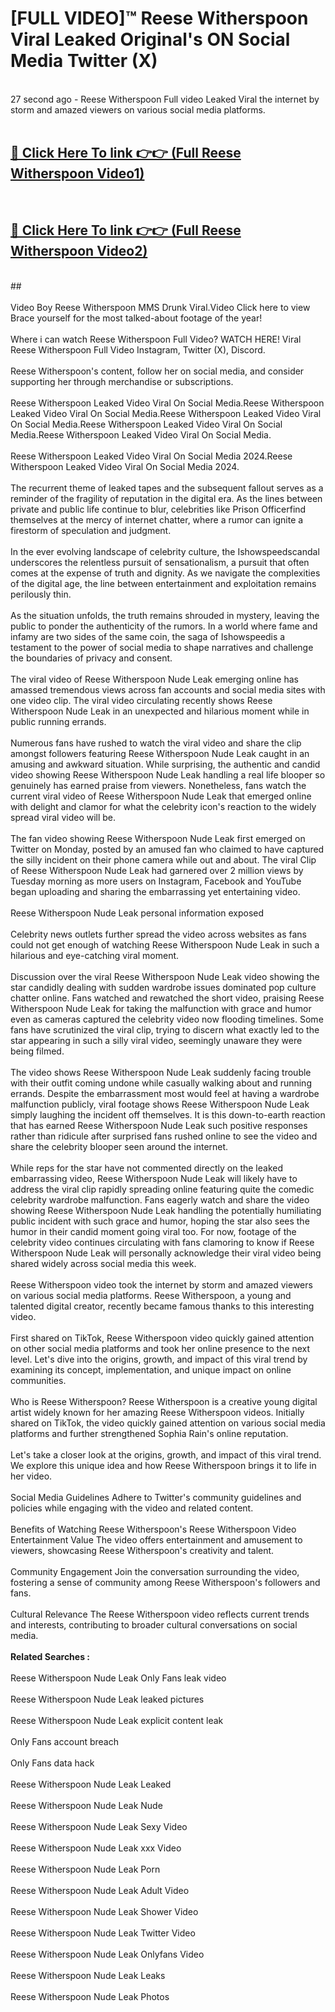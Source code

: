 # [FULL VIDEO]™ Reese Witherspoon Viral Leaked Original's ON Social Media Twitter (X) <br>
<br>
27 second ago - Reese Witherspoon Full video Leaked Viral the internet by storm and amazed viewers on various social media platforms.<br>

 <br>

##  <a href="https://play.123hd.live?title=Full Reese_Witherspoon&ref=git">🔴 Click Here To link 👉👉 (Full Reese Witherspoon Video1)</a><br>
  <br>

##  <a href="https://play.123hd.live?title=Full Reese_Witherspoon&ref=git">🔴 Click Here To link 👉👉 (Full Reese Witherspoon Video2)</a><br>
  <br>
  ##


  <br>

  <br>
Video Boy Reese Witherspoon MMS Drunk Viral.Video Click here to view Brace yourself for the most talked-about footage of the year!
<br><br>
Where i can watch Reese Witherspoon Full Video? WATCH HERE! Viral Reese Witherspoon Full Video Instagram, Twitter (X), Discord.
<br><br>
Reese Witherspoon's content, follow her on social media, and consider supporting her through merchandise or subscriptions.
<br><br>
Reese Witherspoon Leaked Video Viral On Social Media.Reese Witherspoon Leaked Video Viral On Social Media.Reese Witherspoon Leaked Video Viral On Social Media.Reese Witherspoon Leaked Video Viral On Social Media.Reese Witherspoon Leaked Video Viral On Social Media.
<br><br>
Reese Witherspoon Leaked Video Viral On Social Media 2024.Reese Witherspoon Leaked Video Viral On Social Media 2024.
<br><br>
The recurrent theme of leaked tapes and the subsequent fallout serves as a reminder of the fragility of reputation in the digital era. As the lines between private and public life continue to blur, celebrities like Prison Officerfind themselves at the mercy of internet chatter, where a rumor can ignite a firestorm of speculation and judgment.
<br><br>
In the ever evolving landscape of celebrity culture, the Ishowspeedscandal underscores the relentless pursuit of sensationalism, a pursuit that often comes at the expense of truth and dignity. As we navigate the complexities of the digital age, the line between entertainment and exploitation remains perilously thin.
<br><br>
As the situation unfolds, the truth remains shrouded in mystery, leaving the public to ponder the authenticity of the rumors. In a world where fame and infamy are two sides of the same coin, the saga of Ishowspeedis a testament to the power of social media to shape narratives and challenge the boundaries of privacy and consent.
<br><br>
The viral video of Reese Witherspoon Nude Leak emerging online has amassed tremendous views across fan accounts and social media sites with one video clip. The viral video circulating recently shows Reese Witherspoon Nude Leak in an unexpected and hilarious moment while in public running errands.
<br><br>
Numerous fans have rushed to watch the viral video and share the clip amongst followers featuring Reese Witherspoon Nude Leak caught in an amusing and awkward situation. While surprising, the authentic and candid video showing Reese Witherspoon Nude Leak handling a real life blooper so genuinely has earned praise from viewers. Nonetheless, fans watch the current viral video of Reese Witherspoon Nude Leak that emerged online with delight and clamor for what the celebrity icon's reaction to the widely spread viral video will be.
<br><br>
The fan video showing Reese Witherspoon Nude Leak first emerged on Twitter on Monday, posted by an amused fan who claimed to have captured the silly incident on their phone camera while out and about. The viral Clip of Reese Witherspoon Nude Leak had garnered over 2 million views by Tuesday morning as more users on Instagram, Facebook and YouTube began uploading and sharing the embarrassing yet entertaining video.
<br><br>
Reese Witherspoon Nude Leak personal information exposed
<br><br>
Celebrity news outlets further spread the video across websites as fans could not get enough of watching Reese Witherspoon Nude Leak in such a hilarious and eye-catching viral moment.
<br><br>
Discussion over the viral Reese Witherspoon Nude Leak video showing the star candidly dealing with sudden wardrobe issues dominated pop culture chatter online. Fans watched and rewatched the short video, praising Reese Witherspoon Nude Leak for taking the malfunction with grace and humor even as cameras captured the celebrity video now flooding timelines. Some fans have scrutinized the viral clip, trying to discern what exactly led to the star appearing in such a silly viral video, seemingly unaware they were being filmed.
<br><br>
The video shows Reese Witherspoon Nude Leak suddenly facing trouble with their outfit coming undone while casually walking about and running errands. Despite the embarrassment most would feel at having a wardrobe malfunction publicly, viral footage shows Reese Witherspoon Nude Leak simply laughing the incident off themselves. It is this down-to-earth reaction that has earned Reese Witherspoon Nude Leak such positive responses rather than ridicule after surprised fans rushed online to see the video and share the celebrity blooper seen around the internet.
<br><br>
While reps for the star have not commented directly on the leaked embarrassing video, Reese Witherspoon Nude Leak will likely have to address the viral clip rapidly spreading online featuring quite the comedic celebrity wardrobe malfunction. Fans eagerly watch and share the video showing Reese Witherspoon Nude Leak handling the potentially humiliating public incident with such grace and humor, hoping the star also sees the humor in their candid moment going viral too. For now, footage of the celebrity video continues circulating with fans clamoring to know if Reese Witherspoon Nude Leak will personally acknowledge their viral video being shared widely across social media this week.
<br><br>
Reese Witherspoon video took the internet by storm and amazed viewers on various social media platforms. Reese Witherspoon, a young and talented digital creator, recently became famous thanks to this interesting video.
<br><br>
First shared on TikTok, Reese Witherspoon video quickly gained attention on other social media platforms and took her online presence to the next level. Let's dive into the origins, growth, and impact of this viral trend by examining its concept, implementation, and unique impact on online communities.
<br><br>
Who is Reese Witherspoon? Reese Witherspoon is a creative young digital artist widely known for her amazing Reese Witherspoon videos. Initially shared on TikTok, the video quickly gained attention on various social media platforms and further strengthened Sophia Rain's online reputation.
<br><br>
Let's take a closer look at the origins, growth, and impact of this viral trend. We explore this unique idea and how Reese Witherspoon brings it to life in her video.
<br><br>
Social Media Guidelines Adhere to Twitter's community guidelines and policies while engaging with the video and related content.
<br><br>
Benefits of Watching Reese Witherspoon's Reese Witherspoon Video Entertainment Value The video offers entertainment and amusement to viewers, showcasing Reese Witherspoon's creativity and talent.
<br><br>
Community Engagement Join the conversation surrounding the video, fostering a sense of community among Reese Witherspoon's followers and fans.
<br><br>
Cultural Relevance The Reese Witherspoon video reflects current trends and interests, contributing to broader cultural conversations on social media.
<br><br>
<strong>Related Searches :</strong>
<br><br>
Reese Witherspoon Nude Leak Only Fans leak video
<br><br>
Reese Witherspoon Nude Leak leaked pictures
<br><br>
Reese Witherspoon Nude Leak explicit content leak
<br><br>
Only Fans account breach
<br><br>
Only Fans data hack
<br><br>
Reese Witherspoon Nude Leak Leaked
<br><br>
Reese Witherspoon Nude Leak Nude
<br><br>
Reese Witherspoon Nude Leak Sexy Video
<br><br>
Reese Witherspoon Nude Leak xxx Video
<br><br>
Reese Witherspoon Nude Leak Porn
<br><br>
Reese Witherspoon Nude Leak Adult Video
<br><br>
Reese Witherspoon Nude Leak Shower Video
<br><br>
Reese Witherspoon Nude Leak Twitter Video
<br><br>
Reese Witherspoon Nude Leak Onlyfans Video
<br><br>
Reese Witherspoon Nude Leak Leaks
<br><br>
Reese Witherspoon Nude Leak Photos